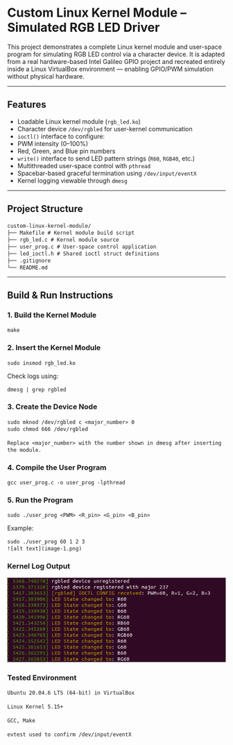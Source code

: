 # Custom Linux Kernel Module – Simulated RGB LED Driver

This project demonstrates a complete Linux kernel module and user-space program for simulating RGB LED control via a character device. It is adapted from a real hardware-based Intel Galileo GPIO project and recreated entirely inside a Linux VirtualBox environment — enabling GPIO/PWM simulation without physical hardware.

---

## Features

-  Loadable Linux kernel module (`rgb_led.ko`)
-  Character device `/dev/rgbled` for user-kernel communication
- `ioctl()` interface to configure:
-  PWM intensity (0–100%)
-  Red, Green, and Blue pin numbers
- `write()` interface to send LED pattern strings (`R60`, `RGB40`, etc.)
-  Multithreaded user-space control with `pthread`
-  Spacebar-based graceful termination using `/dev/input/eventX`
-  Kernel logging viewable through `dmesg`

---

## Project Structure
```
custom-linux-kernel-module/
├── Makefile # Kernel module build script
├── rgb_led.c # Kernel module source
├── user_prog.c # User-space control application
├── led_ioctl.h # Shared ioctl struct definitions
├── .gitignore
└── README.md 
```
---

## Build & Run Instructions

### 1. Build the Kernel Module

```
make
```

### 2. Insert the Kernel Module

```
sudo insmod rgb_led.ko
```

Check logs using:
```
dmesg | grep rgbled
```

### 3. Create the Device Node

```
sudo mknod /dev/rgbled c <major_number> 0
sudo chmod 666 /dev/rgbled

Replace <major_number> with the number shown in dmesg after inserting the module.
```
### 4. Compile the User Program
```
gcc user_prog.c -o user_prog -lpthread
```

### 5. Run the Program
```
sudo ./user_prog <PWM> <R_pin> <G_pin> <B_pin>
```
Example:
```
sudo ./user_prog 60 1 2 3
![alt text](image-1.png)
```

### Kernel Log Output

![alt text](image.png)

### 

### Tested Environment
```
Ubuntu 20.04.6 LTS (64-bit) in VirtualBox

Linux Kernel 5.15+

GCC, Make

evtest used to confirm /dev/input/eventX
```